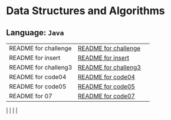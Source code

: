 # Data Structures and Algorithms

## Language: `Java`

|    |    |    |
|----|----|----|
|README for challenge| [README for challenge](challenge/README.md)|
|README for insert| [README for insert](insert/README.md)|
|README for challeng3| [README for challeng3](challeng3/README.md)|
|README for code04| [README for code04](challeng3/code04.md)|
|README for code05| [README for code05](challeng05/code05.md)|
|README for 07| [README for code07](challeng05/code07.md)|

|    |    |    |
